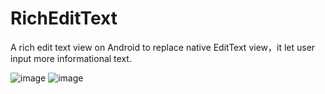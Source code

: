 # RichEditText
A rich edit text view on Android to replace native EditText view，it let user input more informational text.

![image](https://github.com/eastearly/RichEditText/raw/screen-shot/addlink.png)
![image](https://github.com/eastearly/RichEditText/raw/screen-shot/changefontcolor.png)
